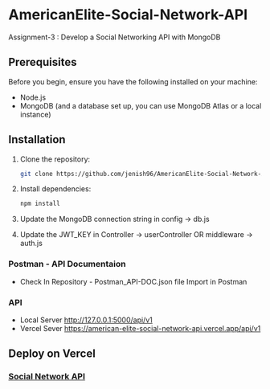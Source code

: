 # AmericanElite-Social-Network-API
Assignment-3 : Develop a Social Networking API with MongoDB

## Prerequisites

Before you begin, ensure you have the following installed on your machine:

- Node.js
- MongoDB (and a database set up, you can use MongoDB Atlas or a local instance)

## Installation

1. Clone the repository:

   ```bash
   git clone https://github.com/jenish96/AmericanElite-Social-Network-API.git

2. Install dependencies:
   ```bash
   npm install

3. Update the MongoDB connection string in config -> db.js
4. Update the JWT_KEY in Controller -> userController  OR  middleware -> auth.js


### Postman - API Documentaion

- Check In Repository - Postman_API-DOC.json file Import in Postman

### API 
- Local Server   http://127.0.0.1:5000/api/v1
- Vercel Sever   https://american-elite-social-network-api.vercel.app/api/v1


## Deploy on Vercel

###  [Social Network API](https://american-elite-social-network-api.vercel.app/)
